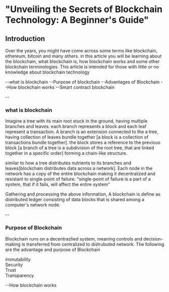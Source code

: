 <h1>"Unveiling the Secrets of Blockchain Technology: A Beginner's Guide"</h1>

<h2>Introduction</h2>
Over the years, you might have come across some terms like blockchain, ethereum, bitcoin and many others. in this article you will be learning about the blockchain, what blockchain is, how blockchain works and some other blockchain terminologies.
  This article is intended for those with little or no knowledge about blockchain technology

 --what is blockchain
 --Purpose of blockchain
 --Advantages of Blockchain
 --How blockchain works
 --Smart contract blockchain


--<h3>what is blockchain</h3>

Imagine a tree with its main root stuck in the ground, having multiple branches and leaves. each branch represents a block and each leaf represent a transaction.
A branch is an extension connected to the a tree, having collection of leaves bundle together [a block is a collection of transactions bundle together]. the block stores a reference to the previous block [a branch of a tree is a subdivision of the root tree, that are linked together in a specific order] forming a chain-like structure.   

similar to how a tree distributes nutrients to its branches and leaves[blockchain distributes data across a network]. Each node in the network has a copy of the entire blockchain making it decentralized and resistant to single-point of failure. "single-point of failure is a part of a system, that if it fails, will affect the entire system"

Gathering and processing the above information, A blockchain is define as distributed ledger consisting of data blocks that is shared among a computer's network node.

--<h3>Purpose of Blockchain</h3>
Blockchain runs on a decentrazlied system, meaning controls and decision-making is transferred from centralized to distrubuted network. The following are the advantage and purpose of Blockchain

immutability <br>
Security <br>
Trust <br>
Transparency <br>

--How blockchain works



  

